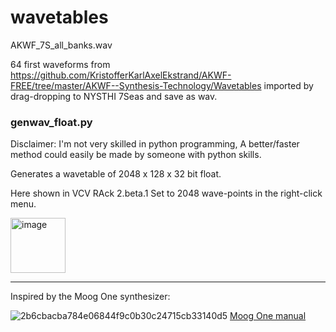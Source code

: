 <h1> wavetables</h1>

AKWF_7S_all_banks.wav

64 first waveforms from https://github.com/KristofferKarlAxelEkstrand/AKWF-FREE/tree/master/AKWF--Synthesis-Technology/Wavetables imported by drag-dropping to NYSTHI 7Seas and save as wav.

<h3>genwav_float.py</h3>

Disclaimer: I'm not very skilled in python programming, A better/faster method could easily be made by someone with python skills.

Generates a wavetable of 2048 x 128 x 32 bit float.

Here shown in VCV RAck 2.beta.1 
Set to 2048 wave-points in the right-click menu.

[<img width="88" alt="image" src="https://user-images.githubusercontent.com/27916597/142969178-1af45a57-ba33-4517-aef3-83cac995cc96.png">](https://vcvrack.com/)

<hr>

Inspired by the Moog One synthesizer:

![2b6cbacba784e06844f9c0b30c24715cb33140d5](https://user-images.githubusercontent.com/27916597/142968953-41df05e8-2ad1-44b4-99c8-1242d7a5b419.png)
[Moog One manual](https://api.moogmusic.com/sites/default/files/2019-08/Moog_One_Manual_8_2_19.pdf)


